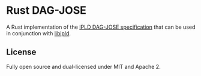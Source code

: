 # Rust DAG-JOSE

A Rust implementation of the [IPLD DAG-JOSE specification](https://ipld.io/specs/codecs/dag-jose/spec/) that can be used in conjunction with [libipld](https://github.com/ipld/libipld).

## License

Fully open source and dual-licensed under MIT and Apache 2.
